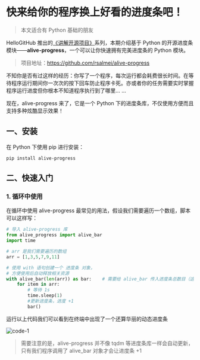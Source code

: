# 快来给你的程序换上好看的进度条吧！

> 本文适合有 Python 基础的朋友

HelloGitHub 推出的[《讲解开源项目》](https://github.com/HelloGitHub-Team/Article)系列，本期介绍基于 Python 的开源进度条模块——**alive-progress**，一个可以让你快速拥有完美进度条的 Python 模块。

> 项目地址：https://github.com/rsalmei/alive-progress

不知你是否有过这样的经历：你写了一个程序，每次运行都会耗费很长时间。在等待程序运行期间你一次次的按下回车防止程序卡死。亦或者你的任务需要实时掌握程序运行进度但你根本不知道程序执行到了哪里... ...

现在，alive-progress 来了，它是一个 Python 下的进度条库，不仅使用方便而且支持多种炫酷显示效果！

## 一、安装

在 Python 下使用 pip 进行安装：

```shell
pip install alive-progress
```

## 二、快速入门

### 1. 循环中使用

在循环中使用 alive-progress 最常见的用法，假设我们需要遍历一个数组，脚本可以这样写：

```python
# 导入 alive-progress 库
from alive_progress import alive_bar
import time

# arr 是我们需要遍历的数组
arr = [1,3,5,7,9,11]

# 使用 with 语句创建一个 进度条 对象，
# 方便使用后自动释放相关资源
with alive_bar(len(arr)) as bar:	# 需要给 alive_bar 传入进度条总数目（这里是 6）
    for item in arr:
        # 等待 1s
        time.sleep(1)
        #更新进度条，进度 +1
        bar()
```

运行以上代码我们可以看到在终端中出现了一个还算华丽的动态进度条

![code-1](E:\Article\contents\Python\alive-progress\images\1.png)

> 需要注意的是，alive-progress 并不像 tqdm 等进度条库一样会自动更新，只有我们程序调用了 alive_bar 对象才会让进度条 +1

